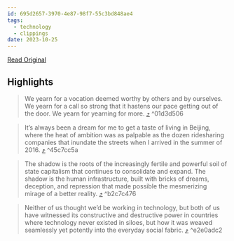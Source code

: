 ```yaml
---
id: 695d2657-3970-4e87-98f7-55c3bd848ae4
tags:
  - technology
  - clippings
date: 2023-10-25
---
```


[Read Original](https://fakepixels.substack.com/p/fkpxls-brave-new-decade?s=w)

## Highlights

> We yearn for a vocation deemed worthy by others and by ourselves. We yearn for a call so strong that it hastens our pace getting out of the door. We yearn for yearning for more. [⤴️](https://omnivore.app/me/fkpxls-brave-new-decade-by-tina-he-fakepixels-18b64d3dfb2#01d3d506-033a-446f-bf39-0d2b0a523ccd)  ^01d3d506

> It’s always been a dream for me to get a taste of living in Beijing, where the heat of ambition was as palpable as the dozen ridesharing companies that inundate the streets when I arrived in the summer of 2016. [⤴️](https://omnivore.app/me/fkpxls-brave-new-decade-by-tina-he-fakepixels-18b64d3dfb2#45c7cc5a-b737-4250-904f-2f44cd71f7e3)  ^45c7cc5a

> The shadow is the roots of the increasingly fertile and powerful soil of state capitalism that continues to consolidate and expand. The shadow is the human infrastructure, built with bricks of dreams, deception, and repression that made possible the mesmerizing mirage of a better reality. [⤴️](https://omnivore.app/me/fkpxls-brave-new-decade-by-tina-he-fakepixels-18b64d3dfb2#b2c7c476-d2a6-4fc7-9cf0-da9e93686e34)  ^b2c7c476

> Neither of us thought we’d be working in technology, but both of us have witnessed its constructive and destructive power in countries where technology never existed in siloes, but how it was weaved seamlessly yet potently into the everyday social fabric. [⤴️](https://omnivore.app/me/fkpxls-brave-new-decade-by-tina-he-fakepixels-18b64d3dfb2#e2e0adc2-7187-4731-b134-d11688d53673)  ^e2e0adc2

